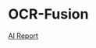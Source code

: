 # OCR-Fusion
[AI Report](https://github.com/FlorianLebecque/OCR-Fusion/blob/master/AI_Report.pdf) <br>
